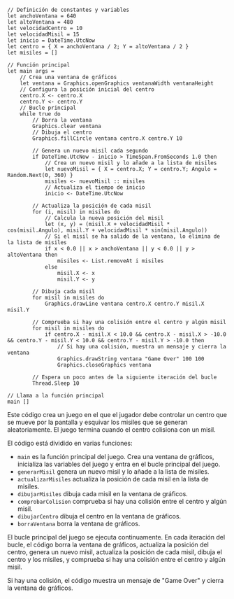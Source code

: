 ```f#

// Definición de constantes y variables
let anchoVentana = 640
let altoVentana = 480
let velocidadCentro = 10
let velocidadMisil = 15
let inicio = DateTime.UtcNow
let centro = { X = anchoVentana / 2; Y = altoVentana / 2 }
let misiles = []

// Función principal
let main args =
    // Crea una ventana de gráficos
    let ventana = Graphics.openGraphics ventanaWidth ventanaHeight
    // Configura la posición inicial del centro
    centro.X <- centro.X
    centro.Y <- centro.Y
    // Bucle principal
    while true do
        // Borra la ventana
        Graphics.clear ventana
        // Dibuja el centro
        Graphics.fillCircle ventana centro.X centro.Y 10

        // Genera un nuevo misil cada segundo
        if DateTime.UtcNow - inicio > TimeSpan.FromSeconds 1.0 then
            // Crea un nuevo misil y lo añade a la lista de misiles
            let nuevoMisil = { X = centro.X; Y = centro.Y; Angulo = Random.Next(0, 360) }
            misiles <- nuevoMisil :: misiles
            // Actualiza el tiempo de inicio
            inicio <- DateTime.UtcNow

        // Actualiza la posición de cada misil
        for (i, misil) in misiles do
            // Calcula la nueva posición del misil
            let (x, y) = (misil.X + velocidadMisil * cos(misil.Angulo), misil.Y + velocidadMisil * sin(misil.Angulo))
            // Si el misil se ha salido de la ventana, lo elimina de la lista de misiles
            if x < 0.0 || x > anchoVentana || y < 0.0 || y > altoVentana then
                misiles <- List.removeAt i misiles
            else
                misil.X <- x
                misil.Y <- y

        // Dibuja cada misil
        for misil in misiles do
            Graphics.drawLine ventana centro.X centro.Y misil.X misil.Y

        // Comprueba si hay una colisión entre el centro y algún misil
        for misil in misiles do
            if centro.X - misil.X < 10.0 && centro.X - misil.X > -10.0 && centro.Y - misil.Y < 10.0 && centro.Y - misil.Y > -10.0 then
                // Si hay una colisión, muestra un mensaje y cierra la ventana
                Graphics.drawString ventana "Game Over" 100 100
                Graphics.closeGraphics ventana

        // Espera un poco antes de la siguiente iteración del bucle
        Thread.Sleep 10

// Llama a la función principal
main []

```

Este código crea un juego en el que el jugador debe controlar un centro que se mueve por la pantalla y esquivar los misiles que se generan aleatoriamente. El juego termina cuando el centro colisiona con un misil.

El código está dividido en varias funciones:

* `main` es la función principal del juego. Crea una ventana de gráficos, inicializa las variables del juego y entra en el bucle principal del juego.
* `generarMisil` genera un nuevo misil y lo añade a la lista de misiles.
* `actualizarMisiles` actualiza la posición de cada misil en la lista de misiles.
* `dibujarMisiles` dibuja cada misil en la ventana de gráficos.
* `comprobarColision` comprueba si hay una colisión entre el centro y algún misil.
* `dibujarCentro` dibuja el centro en la ventana de gráficos.
* `borraVentana` borra la ventana de gráficos.

El bucle principal del juego se ejecuta continuamente. En cada iteración del bucle, el código borra la ventana de gráficos, actualiza la posición del centro, genera un nuevo misil, actualiza la posición de cada misil, dibuja el centro y los misiles, y comprueba si hay una colisión entre el centro y algún misil.

Si hay una colisión, el código muestra un mensaje de "Game Over" y cierra la ventana de gráficos.